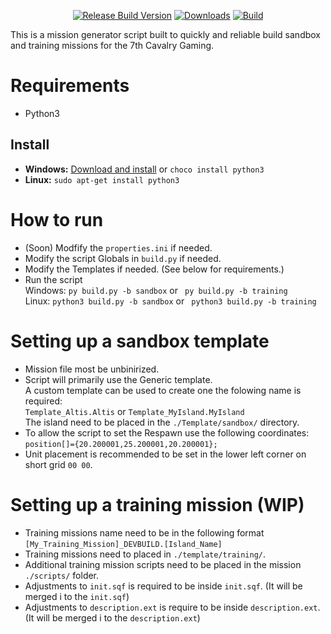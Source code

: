 <p align="center">
<a href="https://github.com/7Cav/SandboxAndTrainingMissionGenerator/releases/latest"><img src="https://img.shields.io/github/release/7Cav/SandboxAndTrainingMissionGenerator.svg?style=for-the-badge&label=Release%20Build" alt="Release Build Version"></a>
<a href="https://github.com/7Cav/SandboxAndTrainingMissionGenerator/releases/latest"><img src="https://img.shields.io/github/downloads/7cav/SandboxAndTrainingMissionGenerator/total.svg?style=for-the-badge&label=Downloads" alt="Downloads"></a>
<a href="https://travis-ci.org/7Cav/SandboxAndTrainingMissionGenerator"><img src="https://img.shields.io/travis/7Cav/SandboxAndTrainingMissionGenerator.svg?style=for-the-badge&logo=Travis-CI" alt="Build"></a>
</p>

This is a mission generator script built to quickly and reliable build sandbox and training missions for the 7th Cavalry Gaming.

# Requirements
* Python3

## Install
- **Windows:** 
  [Download and install](https://www.python.org) or `choco install python3`
- **Linux:** `sudo apt-get install python3`

# How to run
- (Soon) Modfify the `properties.ini` if needed.
- Modify the script Globals in ``build.py`` if needed.
- Modify the Templates if needed. (See below for requirements.) 
- Run the script<br />
  Windows: `py build.py -b sandbox` or ` py build.py -b training`<br />
  Linux: `python3 build.py -b sandbox` or ` python3 build.py -b training`

# Setting up a sandbox template
- Mission file most be unbinirized.
- Script will primarily use the Generic template.<br />
  A custom template can be used to create one the folowing name is required:<br />
  `Template_Altis.Altis` or `Template_MyIsland.MyIsland`<br />
  The island need to be placed in the `./Template/sandbox/` directory.
- To allow the script to set the Respawn use the following coordinates:<br />
  `position[]={20.200001,25.200001,20.200001};` 
- Unit placement is recommended to be set in the lower left corner on short grid `00 00`.

# Setting up a training mission (WIP)
- Training missions name need to be in the following format `[My_Training_Mission]_DEVBUILD.[Island_Name]`
- Training missions need to placed in `./template/training/`.
- Additional training mission scripts need to be placed in the mission `./scripts/` folder.
- Adjustments to `init.sqf` is required to be inside  `init.sqf`. (It will be merged i to the `init.sqf`) 
- Adjustments to `description.ext` is require to be inside `description.ext`. (It will be merged i to the `description.ext`) 
